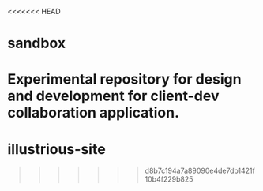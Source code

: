 <<<<<<< HEAD
# sandbox
Experimental repository for design and development for client-dev collaboration application.
=======
# illustrious-site
>>>>>>> d8b7c194a7a89090e4de7db1421f10b4f229b825
